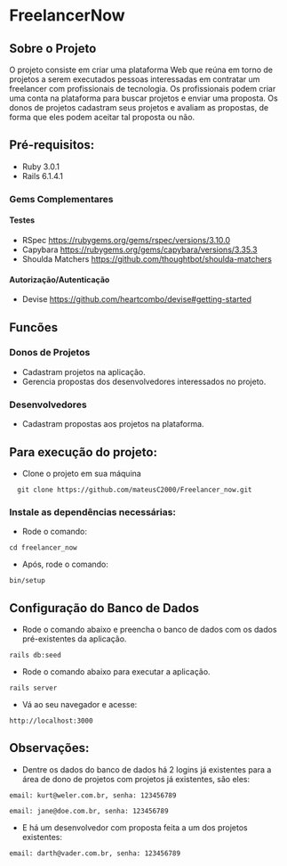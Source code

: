 # FreelancerNow

##  Sobre o Projeto

O projeto consiste em criar uma plataforma Web que reúna em torno de projetos a serem
executados pessoas interessadas em contratar um freelancer com profissionais de tecnologia.
Os profissionais podem criar uma conta na plataforma para buscar projetos e enviar uma
proposta. Os donos de projetos cadastram seus projetos e avaliam as propostas,
de forma que eles podem aceitar tal proposta ou não.

## Pré-requisitos:

 * Ruby 3.0.1
 * Rails 6.1.4.1

### Gems Complementares

#### Testes

  * RSpec  https://rubygems.org/gems/rspec/versions/3.10.0
  * Capybara  https://rubygems.org/gems/capybara/versions/3.35.3
  * Shoulda Matchers  https://github.com/thoughtbot/shoulda-matchers
                                          
#### Autorização/Autenticação

  * Devise  https://github.com/heartcombo/devise#getting-started

## Funcões

### Donos de Projetos

  * Cadastram projetos na aplicação.
  * Gerencia propostas dos desenvolvedores interessados no projeto.

### Desenvolvedores

  * Cadastram propostas aos projetos na plataforma.

## Para execução do projeto: 

  * Clone o projeto em sua máquina

```
  git clone https://github.com/mateusC2000/Freelancer_now.git
```
### Instale as dependências necessárias:

  * Rode o comando: 
```
cd freelancer_now
```
  * Após, rode  o comando: 
```
bin/setup
```

## Configuração do Banco de Dados

  * Rode o comando abaixo e preencha o banco de dados com os dados pré-existentes da aplicação.
```
rails db:seed
```

  * Rode o comando abaixo para executar a aplicação.
```
rails server
```

  * Vá ao seu navegador e acesse:
```
http://localhost:3000
```
## Observações:

  * Dentre os dados do banco de dados há 2 logins já existentes para a área de dono de projetos com projetos já existentes, são eles:
```
email: kurt@weler.com.br, senha: 123456789
```
```
email: jane@doe.com.br, senha: 123456789
```

  * E há um desenvolvedor com proposta feita a um dos projetos existentes:
```
email: darth@vader.com.br, senha: 123456789
```
